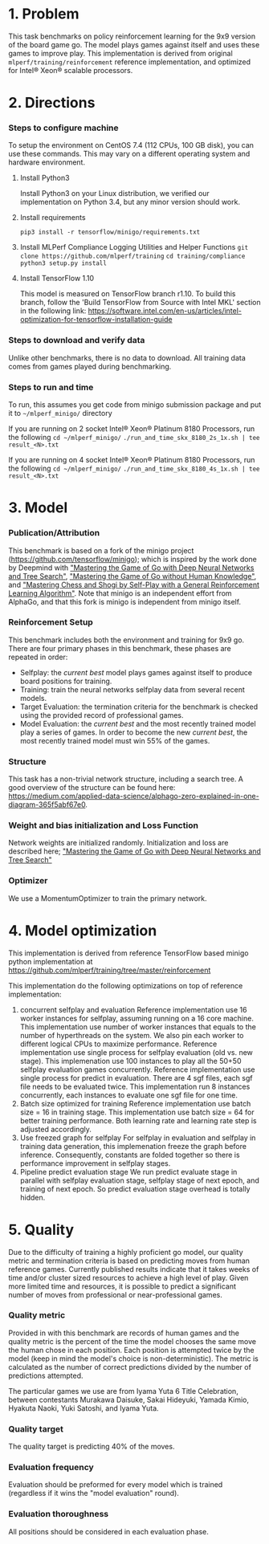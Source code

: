 # 1. Problem
This task benchmarks on policy reinforcement learning for the 9x9 version of the board game go. The model plays games against itself and uses these games to improve play.
This implementation is derived from original `mlperf/training/reinforcement` reference implementation, and optimized for Intel® Xeon® scalable processors.

# 2. Directions
### Steps to configure machine
To setup the environment on CentOS 7.4 (112 CPUs, 100 GB disk), you can use these commands. This may vary on a different operating system and hardware environment.

1. Install Python3

    Install Python3 on your Linux distribution, we verified our implementation on Python 3.4, but any minor version should work.

2. Install requirements

    `pip3 install -r tensorflow/minigo/requirements.txt`

3. Install MLPerf Compliance Logging Utilities and Helper Functions
    `git clone https://github.com/mlperf/training`
    `cd training/compliance`
    `python3 setup.py install`

4. Install TensorFlow 1.10

   This model is measured on TensorFlow branch r1.10.  To build this branch, follow the 'Build TensorFlow from Source with Intel MKL' section in the following link:
   https://software.intel.com/en-us/articles/intel-optimization-for-tensorflow-installation-guide

### Steps to download and verify data
Unlike other benchmarks, there is no data to download. All training data comes from games played during benchmarking.

### Steps to run and time

To run, this assumes you get code from minigo submission package and put it to `~/mlperf_minigo/` directory

If you are running on 2 socket Intel® Xeon® Platinum 8180 Processors, run the following
    `cd ~/mlperf_minigo/`
    `./run_and_time_skx_8180_2s_1x.sh | tee result_<N>.txt`

If you are running on 4 socket Intel® Xeon® Platinum 8180 Processors, run the following
    `cd ~/mlperf_minigo/`
    `./run_and_time_skx_8180_4s_1x.sh | tee result_<N>.txt`

# 3. Model
### Publication/Attribution

This benchmark is based on a fork of the minigo project (https://github.com/tensorflow/minigo); which is inspired by the work done by Deepmind with ["Mastering the Game of Go with Deep Neural Networks and
Tree Search"](https://www.nature.com/articles/nature16961), ["Mastering the Game of Go without Human
Knowledge"](https://www.nature.com/articles/nature24270), and ["Mastering Chess and Shogi by
Self-Play with a General Reinforcement Learning
Algorithm"](https://arxiv.org/abs/1712.01815). Note that minigo is an
independent effort from AlphaGo, and that this fork is minigo is independent from minigo itself. 

### Reinforcement Setup

This benchmark includes both the environment and training for 9x9 go. There are four primary phases in this benchmark, these phases are repeated in order:

 - Selfplay: the *current best* model plays games against itself to produce board positions for training.
 - Training: train the neural networks selfplay data from several recent models. 
 - Target Evaluation: the termination criteria for the benchmark is checked using the provided record of professional games. 
 - Model Evaluation: the *current best* and the most recently trained model play a series of games. In order to become the new *current best*, the most recently trained model must win 55% of the games.

### Structure

This task has a non-trivial network structure, including a search tree. A good overview of the structure can be found here: https://medium.com/applied-data-science/alphago-zero-explained-in-one-diagram-365f5abf67e0. 

### Weight and bias initialization and Loss Function
Network weights are initialized randomly. Initialization and loss are described here;
["Mastering the Game of Go with Deep Neural Networks and Tree Search"](https://www.nature.com/articles/nature16961)

### Optimizer
We use a MomentumOptimizer to train the primary network. 

# 4. Model optimization
This implementation is derived from reference TensorFlow based minigo python implementation at https://github.com/mlperf/training/tree/master/reinforcement

This implementation do the following optimizations on top of reference implementation:
1. concurrent selfplay and evaluation
    Reference implementation use 16 worker instances for selfplay, assuming running on a 16 core machine.  This implementation use number of worker instances that equals to the number of hyperthreads on the system.  We also pin each worker to different logical CPUs to maximize performance.
    Reference implementation use single process for selfplay evaluation (old vs. new stage).  This implemenation use 100 instances to play all the 50+50 selfplay evaluation games concurrently.
    Reference implementation use single process for predict in evaluation.  There are 4 sgf files, each sgf file needs to be evaluated twice.  This implementation run 8 instances concurrently, each instances to evaluate one sgf file for one time.
2. Batch size optimized for training
    Reference implementation use batch size = 16 in training stage.  This implementation use batch size = 64 for better training performance.  Both learning rate and learning rate step is adjusted accordingly.
3. Use freezed graph for selfplay
    For selfplay in evaluation and selfplay in training data generation, this implemenation freeze the graph before inference.  Consequently, constants are folded together so there is performance improvement in selfplay stages.
4. Pipeline predict evaluation stage
    We run predict evaluate stage in parallel with selfplay evaluation stage, selfplay stage of next epoch, and training of next epoch.  So predict evaluation stage overhead is totally hidden.

# 5. Quality

Due to the difficulty of training a highly proficient go model, our quality metric and termination criteria is based on predicting moves from human reference games. Currently published results indicate that it takes weeks of time and/or cluster sized resources to achieve a high level of play. Given more limited time and resources, it is possible to predict a significant number of moves from professional or near-professional games. 

### Quality metric

Provided in with this benchmark are records of human games and the quality metric is the percent of the time the model chooses the same move the human chose in each position. Each position is attempted twice by the model (keep in mind the model's choice is non-deterministic). The metric is calculated as the number of correct predictions divided by the number of predictions attempted. 

The particular games we use are from Iyama Yuta 6 Title Celebration, between contestants Murakawa Daisuke, Sakai Hideyuki, Yamada Kimio, Hyakuta Naoki, Yuki Satoshi, and Iyama Yuta.



### Quality target
The quality target is predicting 40% of the moves.

### Evaluation frequency
Evaluation should be preformed for every model which is trained (regardless if it wins the "model evaluation" round). 
    

### Evaluation thoroughness
All positions should be considered in each evaluation phase.
